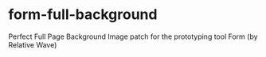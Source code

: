 form-full-background
====================

Perfect Full Page Background Image patch for the prototyping tool Form (by Relative Wave)
